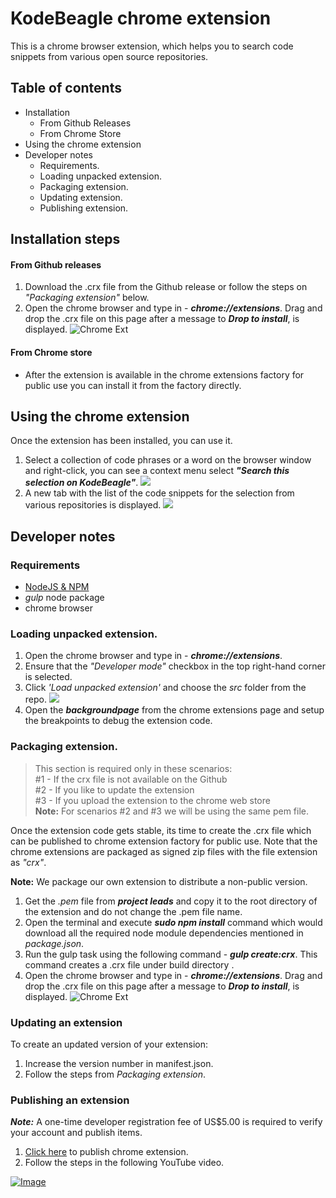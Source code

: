 # KodeBeagle chrome extension
This is a chrome browser extension, which helps you to search code snippets from various open source repositories.
## Table of contents
* Installation
    *  From Github Releases
    *  From Chrome Store
* Using the chrome extension
* Developer notes
    * Requirements.
    * Loading unpacked extension.
    * Packaging extension.
    * Updating extension.
    * Publishing extension.

## Installation steps
#### From Github releases
1. Download the .crx file from the Github release or follow the steps on _"Packaging extension"_ below.
2. Open the chrome browser and type in - _**chrome://extensions**_. Drag and drop the .crx file on this page after a message to _**Drop to install**_,  is displayed.
![Chrome Ext](http://chrome-extension-downloader.com/images/chrome-extensions-drop.png)

#### From Chrome store
- After the extension is available in the chrome extensions factory for public use you can install it from the factory directly.

## Using the chrome extension
Once the extension has been installed, you can use it.

1. Select a collection of code phrases or a word on the browser window and right-click, you can see a context menu select _**"Search this selection on KodeBeagle"**_.
![](https://lh3.googleusercontent.com/V89SJiQtpaTXQWyJ9Rm_agHNdFkazzcotnuXRPUdkWXPFaW3-42a9CiTVubekaxPmsEDewLyzHqkKeDzoNn0GyZ7YM0HM1wlZdubKMUYmgGxZ2JIXVXjhpAQ57Lz-gSrxnE8Xo6UxCRzKnodC6BZ3wdu7AGDyIBRKcGEqrJCTc-tMYV2AH6poxDMerDbJ5wToB4nESKozzYduiSh9xKIMaezxG2gTK1RAFgGj_pjnyqZhqmGTVrfhQbko6QxWkF6_D4Ezqie-bFo47bqqkhnbYA6B9BD8SxQmaItO06buIQOmXP_Jh7oPF6Ox-v2K2vUF2VZHKfBKdEjSfHcafcbjIePUmAVIHNGsXjcOZtMhv5MpWgmqKK71-eljUioCrTt1IJgKtQjqMSZrx9ybSN_5QVfx5f5teX2MF597LdTnmCxekeduG2sfRdTn05-nIRu99irrw3LJCRw-g2_TTbk8dCSGmIrrAIh7M6DfU0eaM_tbZeiWCgQ632y-TkhChz7_0E3YQPYdo6PMuNfNZavv8CGvvhqdQmB8HUCBplR13s=w1212-h681-no)
2. A new tab with the list of the code snippets for the selection from various repositories is displayed.
![](https://lh3.googleusercontent.com/4X1FU__N4IXffIn6SH1eOxtdpc-HxdipeisWmeknfm0jpIBH0tefnmYVVS6A3K6KGj6KAoxpYNkpBKd4dJocqy3mmak05mLHUIlxB7iZ598iPTpi6kst-bavYfWTbl9-KtFI-n3adytOP0R1Ofko5iRKHfxVLBhktPAqboApkq2bsmUpm8b2zs12MkmiF_adgGbWX6wYLWXQwMyCMsVh9O5GiqVZqhYEULdnVxA5YKczr8JpyWKkJU2AjCwsRbg08sgrzmB1Vw4r-tgiftSKt-vSeYMZ4G_673Na9jgEBC-LWvRYzFH7_Dxq0jWZVOOGAKekgHONCK26-MRUBlZx86K910_gktnNy67LzaKKToqRhZ6HkbzK02qoXhGQCAA5SVVTfZnnzuhn2yXiekzR6DgfH29cc_0MXlGrzpsZWMaugipj8JKYngYHIptVzYlM3igPnFECRXH6guWKORy-z6OnVEv23ZlqBfPMtnmTJy3BuiZ01ZM-wbXfZ9Dy5inLzOohaELLCbdTheurbpFsGc0lG8fgzl5DRockuvmRO_c=w1212-h681-no)

## Developer notes
### Requirements
* [NodeJS & NPM](http://nodejs.org/download)
* _gulp_ node package
* chrome browser

### Loading unpacked extension.
1. Open the chrome browser and type in - _**chrome://extensions**_.
2. Ensure that the _"Developer mode"_ checkbox in the top right-hand corner is selected.
3. Click _'Load unpacked extension'_ and choose the _src_ folder from the repo. 
![](https://lh3.googleusercontent.com/gq2oEklOjp4d_CuC-5v8x1uIMeRPu0OPtC5lO2Ci3LjtaMf5YHAyuCILdNVWW0__44r0TawYJpdAZgBwSeuxB3gHUSagI_GeqNWuNFjOILRETJtqTYwm-W-wZ3-dwvkZAL-I8leVP9Fs-yh1BJl3c7u3jr3F8yiL2WNa-oHe1W1RVGcpAvjjCLlyNlCAKLxlI58eZ35cwJ0dOQyVyNA5WhHeRFxdef-cVNT46dpGeEQwl7i9maIuZbmVkKhGSqkZcAmBbUtPOqZ-Rkz3lqT1i36KUhP0tajNCcTie6QKxPe0HcN6qXkxkB3fLqkIJqS4OgTr-UOqQ8emxUjzMQg4IlID8Dz6hQffXDWLMaLEUR__cbxaVXiMPTgd4pBKG2B47RfymA9O8MGSWlY12c3UiVyxv13m8FifWH1T9g1gr4bZbxKChqOYT_QchIk_KoSj5FQfUpQhpsDrWRTlRD_pXT9OPcq_98dP4nk4QsJTW-UmVNWZ7dYkF-AnNw0C1P3bcakAx6Lfbtktjf-lRGknrgWHYtrYo3yr2CESdgh7HR0=w988-h455-no)
4. Open the _**backgroundpage**_ from the chrome extensions page and setup the breakpoints to debug the extension code.  

### Packaging extension.
> This section is required only in these scenarios:             
> #1 - If the crx file is not available on the Github   
> #2 - If you like to update the extension    
> #3 - If you upload the extension to the chrome web store  
> **Note:** For scenarios #2 and #3 we will be using the same pem file.

Once the extension code gets stable, its time to create the .crx file which can be published to chrome extension factory for public use. 
Note that the chrome extensions are packaged as signed zip files with the file extension as _"crx"_.

**Note:** We package our own extension to distribute a non-public version.
1. Get the _.pem_ file from **_project leads_** and copy it to the root directory of the extension and do not change the .pem file name.
2. Open the terminal and execute _**sudo npm install**_ command which would download all the required node module dependencies mentioned in _package.json_.
3. Run the gulp task using the following command - _**gulp create:crx**_. This command creates a .crx file under build directory .
4. Open the chrome browser and type in - _**chrome://extensions**_. Drag and drop the .crx file on this page after a message to _**Drop to install**_,  is displayed.
![Chrome Ext](http://chrome-extension-downloader.com/images/chrome-extensions-drop.png)

### Updating an extension
To create an updated version of your extension:

1. Increase the version number in manifest.json.
2. Follow the steps from _Packaging extension_.

### Publishing an extension
**_Note:_** A one-time developer registration fee of US$5.00 is required to verify your account and publish items.

1. [Click here](https://chrome.google.com/webstore/developer/dashboard) to publish chrome extension.
2. Follow the steps in the following YouTube video.

[![Image](http://img.youtube.com/vi/Gn_jlvkHTnM/0.jpg)](https://www.youtube.com/watch?v=Gn_jlvkHTnM)
